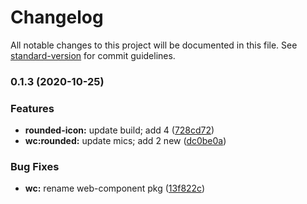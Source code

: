 # Changelog

All notable changes to this project will be documented in this file. See [standard-version](https://github.com/conventional-changelog/standard-version) for commit guidelines.

### 0.1.3 (2020-10-25)


### Features

* **rounded-icon:** update build; add 4 ([728cd72](https://github.com/gorango/glyphs/commit/728cd728123afb73fae27e1bcb17cd9569c826c9))
* **wc:rounded:** update mics; add 2 new ([dc0be0a](https://github.com/gorango/glyphs/commit/dc0be0ad2dd336468725ede60ffd2864db7f86ca))


### Bug Fixes

* **wc:** rename web-component pkg ([13f822c](https://github.com/gorango/glyphs/commit/13f822c67aad6ad04e46f99bbac186b1e38d2ad9))
